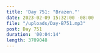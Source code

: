 ```yaml
---
title: 'Day 751: "Brazen."'
date: 2023-02-09 15:32:00 -08:00
file: "/uploads/Day-B751.mp3"
post: Day 751
duration: '00:04:14'
length: 3709048
---
```


